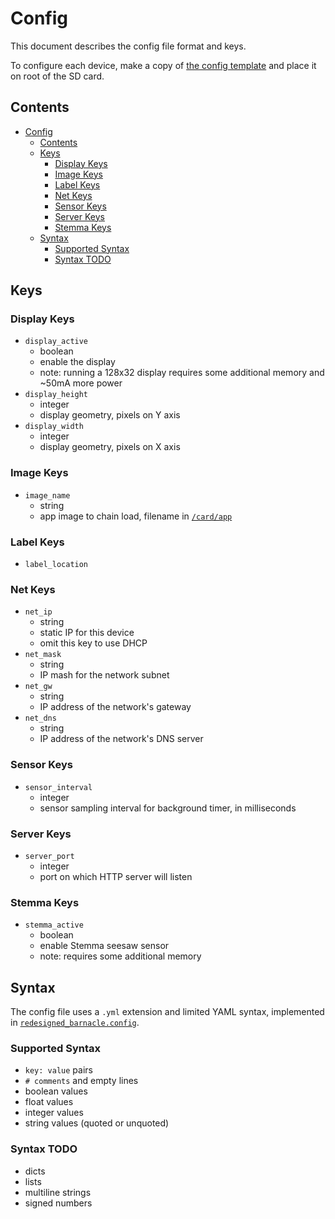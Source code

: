 # Config

This document describes the config file format and keys.

To configure each device, make a copy of [the config template](../config/000-template.yml)
and place it on root of the SD card.

## Contents

- [Config](#config)
  - [Contents](#contents)
  - [Keys](#keys)
    - [Display Keys](#display-keys)
    - [Image Keys](#image-keys)
    - [Label Keys](#label-keys)
    - [Net Keys](#net-keys)
    - [Sensor Keys](#sensor-keys)
    - [Server Keys](#server-keys)
    - [Stemma Keys](#stemma-keys)
  - [Syntax](#syntax)
    - [Supported Syntax](#supported-syntax)
    - [Syntax TODO](#syntax-todo)

## Keys

### Display Keys

- `display_active`
  - boolean
  - enable the display
  - note: running a 128x32 display requires some additional memory and ~50mA more power
- `display_height`
  - integer
  - display geometry, pixels on Y axis
- `display_width`
  - integer
  - display geometry, pixels on X axis

### Image Keys

- `image_name`
  - string
  - app image to chain load, filename in [`/card/app`](../image/app)

### Label Keys

- `label_location`

### Net Keys

- `net_ip`
  - string
  - static IP for this device
  - omit this key to use DHCP
- `net_mask`
  - string
  - IP mash for the network subnet
- `net_gw`
  - string
  - IP address of the network's gateway
- `net_dns`
  - string
  - IP address of the network's DNS server

### Sensor Keys

- `sensor_interval`
  - integer
  - sensor sampling interval for background timer, in milliseconds

### Server Keys

- `server_port`
  - integer
  - port on which HTTP server will listen

### Stemma Keys

- `stemma_active`
  - boolean
  - enable Stemma seesaw sensor
  - note: requires some additional memory

## Syntax

The config file uses a `.yml` extension and limited YAML syntax, implemented in [`redesigned_barnacle.config`](../redesigned_barnacle/config.py).

### Supported Syntax

- `key: value` pairs
- `# comments` and empty lines
- boolean values
- float values
- integer values
- string values (quoted or unquoted)

### Syntax TODO

- dicts
- lists
- multiline strings
- signed numbers
